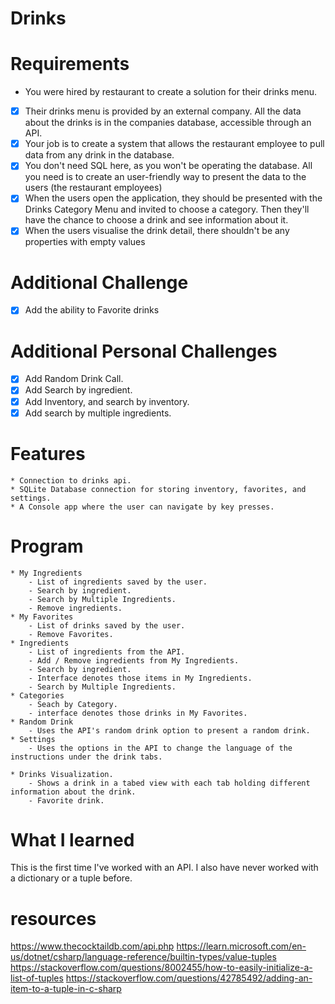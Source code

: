 # Drinks

# Requirements
 * You were hired by restaurant to create a solution for their drinks menu.
  - [x] Their drinks menu is provided by an external company. All the data about the drinks is in the companies database, accessible through an API.
  - [x] Your job is to create a system that allows the restaurant employee to pull data from any drink in the database.
  - [x] You don't need SQL here, as you won't be operating the database. All you need is to create an user-friendly way to present the data to the users (the restaurant employees)
  - [x] When the users open the application, they should be presented with the Drinks Category Menu and invited to choose a category. Then they'll have the chance to choose a drink and see information about it.
  - [x] When the users visualise the drink detail, there shouldn't be any properties with empty values

# Additional Challenge 
  - [x] Add the ability to Favorite drinks

# Additional Personal Challenges
  - [x] Add Random Drink Call.
  - [x] Add Search by ingredient.
  - [x] Add Inventory, and search by inventory.
  - [x] Add search by multiple ingredients.

# Features
	* Connection to drinks api.
	* SQLite Database connection for storing inventory, favorites, and settings.
	* A Console app where the user can navigate by key presses.

# Program
	* My Ingredients
		- List of ingredients saved by the user.
		- Search by ingredient.
		- Search by Multiple Ingredients.
		- Remove ingredients. 
	* My Favorites
		- List of drinks saved by the user.
		- Remove Favorites.
	* Ingredients
		- List of ingredients from the API.
		- Add / Remove ingredients from My Ingredients.
		- Search by ingredient.
		- Interface denotes those items in My Ingredients.
		- Search by Multiple Ingredients.
	* Categories
		- Seach by Category.
		- interface denotes those drinks in My Favorites.
	* Random Drink
		- Uses the API's random drink option to present a random drink.
	* Settings
		- Uses the options in the API to change the language of the instructions under the drink tabs.

	* Drinks Visualization.  
		- Shows a drink in a tabed view with each tab holding different information about the drink.
		- Favorite drink.

# What I learned
This is the first time I've worked with an API.  I also have never worked with a dictionary or a tuple before.  


# resources
https://www.thecocktaildb.com/api.php
https://learn.microsoft.com/en-us/dotnet/csharp/language-reference/builtin-types/value-tuples
https://stackoverflow.com/questions/8002455/how-to-easily-initialize-a-list-of-tuples
https://stackoverflow.com/questions/42785492/adding-an-item-to-a-tuple-in-c-sharp
